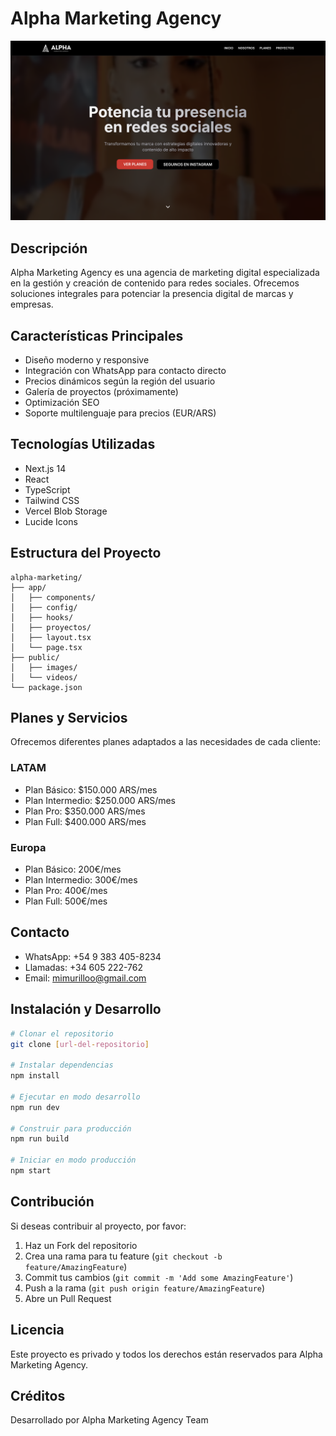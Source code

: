 # Alpha Marketing Agency

![Alpha Marketing Agency Preview](/public/images/cover.png)

## Descripción
Alpha Marketing Agency es una agencia de marketing digital especializada en la gestión y creación de contenido para redes sociales. Ofrecemos soluciones integrales para potenciar la presencia digital de marcas y empresas.

## Características Principales
- Diseño moderno y responsive
- Integración con WhatsApp para contacto directo
- Precios dinámicos según la región del usuario
- Galería de proyectos (próximamente)
- Optimización SEO
- Soporte multilenguaje para precios (EUR/ARS)

## Tecnologías Utilizadas
- Next.js 14
- React
- TypeScript
- Tailwind CSS
- Vercel Blob Storage
- Lucide Icons

## Estructura del Proyecto
```
alpha-marketing/
├── app/
│   ├── components/
│   ├── config/
│   ├── hooks/
│   ├── proyectos/
│   ├── layout.tsx
│   └── page.tsx
├── public/
│   ├── images/
│   └── videos/
└── package.json
```

## Planes y Servicios
Ofrecemos diferentes planes adaptados a las necesidades de cada cliente:

### LATAM
- Plan Básico: $150.000 ARS/mes
- Plan Intermedio: $250.000 ARS/mes
- Plan Pro: $350.000 ARS/mes
- Plan Full: $400.000 ARS/mes

### Europa
- Plan Básico: 200€/mes
- Plan Intermedio: 300€/mes
- Plan Pro: 400€/mes
- Plan Full: 500€/mes

## Contacto
- WhatsApp: +54 9 383 405-8234
- Llamadas: +34 605 222-762
- Email: mimurilloo@gmail.com

## Instalación y Desarrollo

```bash
# Clonar el repositorio
git clone [url-del-repositorio]

# Instalar dependencias
npm install

# Ejecutar en modo desarrollo
npm run dev

# Construir para producción
npm run build

# Iniciar en modo producción
npm start
```

## Contribución
Si deseas contribuir al proyecto, por favor:
1. Haz un Fork del repositorio
2. Crea una rama para tu feature (`git checkout -b feature/AmazingFeature`)
3. Commit tus cambios (`git commit -m 'Add some AmazingFeature'`)
4. Push a la rama (`git push origin feature/AmazingFeature`)
5. Abre un Pull Request

## Licencia
Este proyecto es privado y todos los derechos están reservados para Alpha Marketing Agency.

## Créditos
Desarrollado por Alpha Marketing Agency Team 